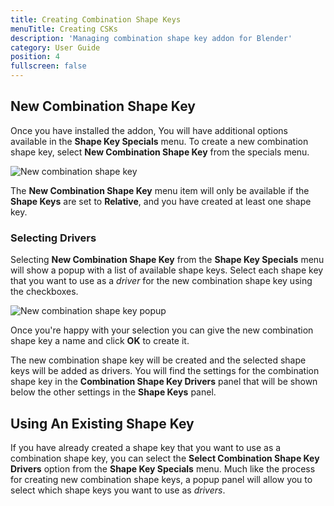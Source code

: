 ```yaml
---
title: Creating Combination Shape Keys
menuTitle: Creating CSKs
description: 'Managing combination shape key addon for Blender'
category: User Guide
position: 4
fullscreen: false
---
```

## New Combination Shape Key

Once you have installed the addon, You will have additional options available in the
**Shape Key Specials** menu. To create a new combination shape key, select
**New Combination Shape Key** from the specials menu.

![New combination shape key](/new_csk.png)

<alert>The **New Combination Shape Key** menu item will only be available if the 
**Shape Keys** are set to **Relative**, and you have created at least one shape key.</alert>

### Selecting Drivers

Selecting **New Combination Shape Key** from the **Shape Key Specials** menu will show a popup
with a list of available shape keys. Select each shape key that you want to use as a *driver*
for the new combination shape key using the checkboxes.

![New combination shape key popup](/new_csk_popup.png)

Once you're happy with your selection you can give the new combination shape key a name and click
**OK** to create it.

The new combination shape key will be created and the selected shape keys will be added as drivers.
You will find the settings for the combination shape key in the **Combination Shape Key Drivers**
panel that will be shown below the other settings in the **Shape Keys** panel.

## Using An Existing Shape Key

If you have already created a shape key that you want to use as a combination shape key, you can
select the **Select Combination Shape Key Drivers** option from the **Shape Key Specials** menu.
Much like the process for creating new combination shape keys, a popup panel will allow you to
select which shape keys you want to use as *drivers*.
